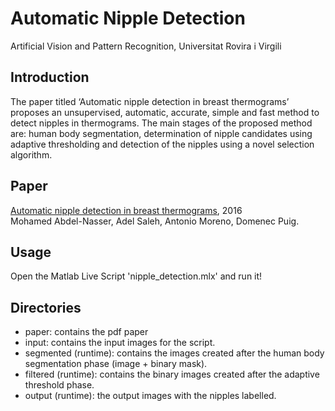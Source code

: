 # Automatic Nipple Detection 
Artificial Vision and Pattern Recognition, Universitat Rovira i Virgili

## Introduction
The paper titled ‘Automatic nipple detection in breast thermograms’ proposes an unsupervised, automatic, accurate, simple and fast method to detect nipples in thermograms. The main stages of the proposed method are: human body segmentation, determination of nipple candidates using adaptive thresholding and detection of the nipples using a novel selection algorithm.

## Paper
[Automatic nipple detection in breast thermograms](./paper/paper.pdf), 2016 <br>
Mohamed Abdel-Nasser, Adel Saleh, Antonio Moreno, Domenec Puig.

## Usage
Open the Matlab Live Script 'nipple_detection.mlx' and run it!

## Directories
- paper: contains the pdf paper
- input: contains the input images for the script.
- segmented (runtime): contains the images created after the human body segmentation phase (image + binary mask).
- filtered (runtime): contains the binary images created after the adaptive threshold phase.
- output (runtime): the output images with the nipples labelled.

